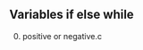 Variables if else while
-------------------------------------------------------
0. positive or negative.c
